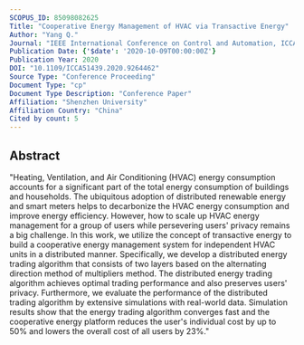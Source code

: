 ```yaml
---
SCOPUS_ID: 85098082625
Title: "Cooperative Energy Management of HVAC via Transactive Energy"
Author: "Yang Q."
Journal: "IEEE International Conference on Control and Automation, ICCA"
Publication Date: {'$date': '2020-10-09T00:00:00Z'}
Publication Year: 2020
DOI: "10.1109/ICCA51439.2020.9264462"
Source Type: "Conference Proceeding"
Document Type: "cp"
Document Type Description: "Conference Paper"
Affiliation: "Shenzhen University"
Affiliation Country: "China"
Cited by count: 5
---
```


## Abstract
"Heating, Ventilation, and Air Conditioning (HVAC) energy consumption accounts for a significant part of the total energy consumption of buildings and households. The ubiquitous adoption of distributed renewable energy and smart meters helps to decarbonize the HVAC energy consumption and improve energy efficiency. However, how to scale up HVAC energy management for a group of users while persevering users' privacy remains a big challenge. In this work, we utilize the concept of transactive energy to build a cooperative energy management system for independent HVAC units in a distributed manner. Specifically, we develop a distributed energy trading algorithm that consists of two layers based on the alternating direction method of multipliers method. The distributed energy trading algorithm achieves optimal trading performance and also preserves users' privacy. Furthermore, we evaluate the performance of the distributed trading algorithm by extensive simulations with real-world data. Simulation results show that the energy trading algorithm converges fast and the cooperative energy platform reduces the user's individual cost by up to 50% and lowers the overall cost of all users by 23%."
